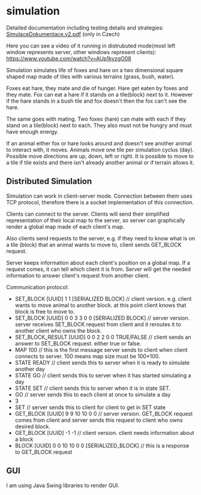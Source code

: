 # simulation

Detailed documentation including testing details and strategies: [SimulaceDokumentace.v2.pdf](https://github.com/Adeity/simulation/files/6724896/SimulaceDokumentace.v2.pdf) (only in Czech)


Here you can see a video of it running in distrubuted mode(most left window represents server, other windows represent clients):
https://www.youtube.com/watch?v=AUp1kyzgO08




Simulation simulates life of foxes and hare on a two dimensional square shaped map made of tiles with various terrains (grass, bush, water).

Foxes eat hare, they mate and die of hunger. Hare get eaten by foxes and they mate.
Fox can eat a hare if it stands on a tile(block) next to it. However if the hare stands in a bush tile and fox doesn't then the fox can't see the hare.

The same goes with mating. Two foxes (hare) can mate with each if they stand on a tile(block) next to each. They also must not be hungry and must have enough energy.

If an animal either fox or hare looks around and doesn't see another animal to interact with, it moves. Animals move one tile per simulation cyclus (day). Possible move directions are up, down, left or right.
It is possible to move to a tile if tile exists and there isn't already another animal or if terrain allows it.

## Distributed Simulation
Simulation can work in client-server mode. Connection between them uses TCP protocol, therefore there is a socket implementation of this connection.

Clients can connect to the server. Clients will send their simplified representation of their local map to the server, so server can graphically render a global map made of each client's map.

Also clients send requests to the server, e.g. if they need to know what is on a tile (block) that an animal wants to move to, client sends GET_BLOCK request.

Server keeps information about each client's position on a global map. If a request comes, it can tell which client it is from. Server will get the needed information to answer client's request from another client.

Communication protocol:
- SET_BLOCK [UUID] 1 1 [SERIALIZED BLOCK] // client version. e.g. client wants to move animal to another block. at this point client knows that block is free to move to.
- SET_BLOCK [UUID] 0 0 3 3 0 0 [SERIALIZED BLOCK] // server version. server receives SET_BLOCK request from client and it reroutes it to another client who owns the block.
- SET_BLOCK_RESULT [UUID] 0 0 2 2 0 0 TRUE/FALSE // client sends an answer to SET_BLOCK request. either true or false.
- MAP 100 // this is the first message server sends to client when client connects to server. 100 means map size must be 100*100. 
- STATE READY // client sends this to server when it is ready to simulate another day
- STATE GO // client sends this to server when it has started simulating a day
- STATE SET // client sends this to server when it is in state SET. 
- GO // server sends this to each client at once to simulate a day
- 3
- SET // server sends this to client for client to get in SET state
- GET_BLOCK [UUID] 9 9 10 10 0 0 // server version. GET_BLOCK request comes from client and server sends this request to client who owns desired block. 
- GET_BLOCK [UUID] -1 -1 // client version. client needs information about a block
- BLOCK [UUID] 0 0 10 10 0 0 [SERIALIZED_BLOCK] // this is a response to GET_BLOCK request

## GUI
I am using Java Swing libraries to render GUI.
